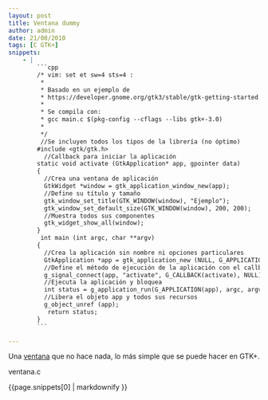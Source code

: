 ```yaml
---
layout: post
title: Ventana dummy
author: admin
date: 21/08/2010
tags: [C GTK+]
snippets: 
    - |
        ```cpp
        /* vim: set et sw=4 sts=4 :
         *
         * Basado en un ejemplo de 
         * https://developer.gnome.org/gtk3/stable/gtk-getting-started.html
         *
         * Se compila con:
         * gcc main.c $(pkg-config --cflags --libs gtk+-3.0)
         *
         */
         //Se incluyen todos los tipos de la librería (no óptimo) 
        #include <gtk/gtk.h>
          //Callback para iniciar la aplicación
        static void activate (GtkApplication* app, gpointer data)
        {
          //Crea una ventana de aplicación
          GtkWidget *window = gtk_application_window_new(app);
          //Define su título y tamaño
          gtk_window_set_title(GTK_WINDOW(window), "Ejemplo");
          gtk_window_set_default_size(GTK_WINDOW(window), 200, 200);
          //Muestra todos sus componentes
          gtk_widget_show_all(window);
        }
         int main (int argc, char **argv)
        {
          //Crea la aplicación sin nombre ni opciones particulares
          GtkApplication *app = gtk_application_new (NULL, G_APPLICATION_FLAGS_NONE);
          //Define el método de ejecución de la aplicación con el callback
          g_signal_connect(app, "activate", G_CALLBACK(activate), NULL);
          //Ejecuta la aplicación y bloquea
          int status = g_application_run(G_APPLICATION(app), argc, argv);
          //Libera el objeto app y todos sus recursos
          g_object_unref (app);
           return status;
        }
        ```

---
```

<div class="entry-content">
						<p>Una <a href="http://library.gnome.org/devel/gtk/stable/GtkWindow.html">ventana</a> que no hace nada, lo más simple que se puede hacer en GTK+.</p>
<p>ventana.c</p>
<div><div>{{page.snippets[0] | markdownify }}</div></div>
											</div>
